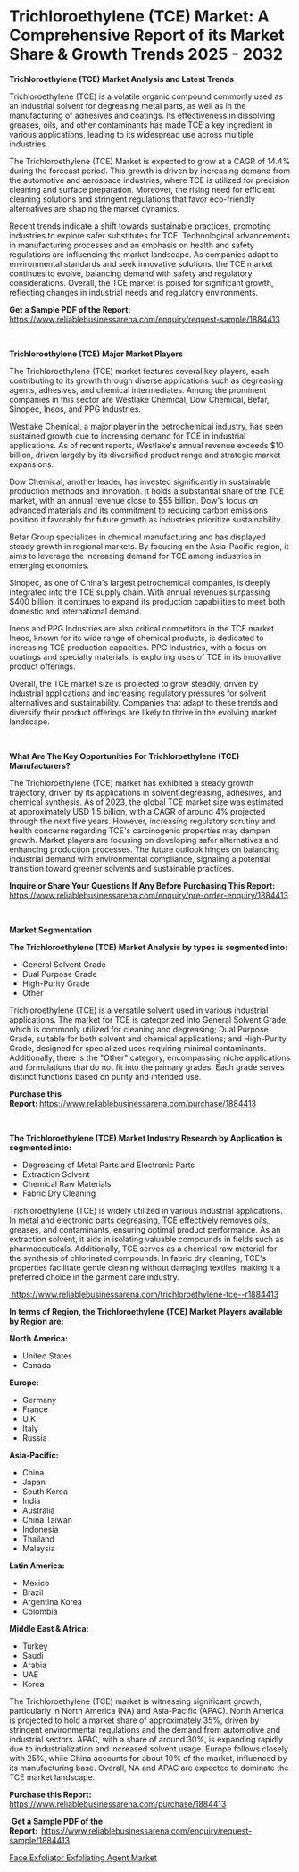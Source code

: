 <p><h1>Trichloroethylene (TCE) Market: A Comprehensive Report of its Market Share & Growth Trends 2025 - 2032</h1></p><p><strong>Trichloroethylene (TCE) Market Analysis and Latest Trends</strong></p>
<p><p>Trichloroethylene (TCE) is a volatile organic compound commonly used as an industrial solvent for degreasing metal parts, as well as in the manufacturing of adhesives and coatings. Its effectiveness in dissolving greases, oils, and other contaminants has made TCE a key ingredient in various applications, leading to its widespread use across multiple industries.</p><p>The Trichloroethylene (TCE) Market is expected to grow at a CAGR of 14.4% during the forecast period. This growth is driven by increasing demand from the automotive and aerospace industries, where TCE is utilized for precision cleaning and surface preparation. Moreover, the rising need for efficient cleaning solutions and stringent regulations that favor eco-friendly alternatives are shaping the market dynamics.</p><p>Recent trends indicate a shift towards sustainable practices, prompting industries to explore safer substitutes for TCE. Technological advancements in manufacturing processes and an emphasis on health and safety regulations are influencing the market landscape. As companies adapt to environmental standards and seek innovative solutions, the TCE market continues to evolve, balancing demand with safety and regulatory considerations. Overall, the TCE market is poised for significant growth, reflecting changes in industrial needs and regulatory environments.</p></p>
<p><strong>Get a Sample PDF of the Report:&nbsp;</strong> <a href="https://www.reliablebusinessarena.com/enquiry/request-sample/1884413?utm_campaign=3215&utm_medium=2&utm_source=Github&utm_content=ia&utm_term=03042025&utm_id=trichloroethylene-tce">https://www.reliablebusinessarena.com/enquiry/request-sample/1884413</a></p>
<p>&nbsp;</p>
<p><strong>Trichloroethylene (TCE) Major Market Players</strong></p>
<p><p>The Trichloroethylene (TCE) market features several key players, each contributing to its growth through diverse applications such as degreasing agents, adhesives, and chemical intermediates. Among the prominent companies in this sector are Westlake Chemical, Dow Chemical, Befar, Sinopec, Ineos, and PPG Industries.</p><p>Westlake Chemical, a major player in the petrochemical industry, has seen sustained growth due to increasing demand for TCE in industrial applications. As of recent reports, Westlake's annual revenue exceeds $10 billion, driven largely by its diversified product range and strategic market expansions.</p><p>Dow Chemical, another leader, has invested significantly in sustainable production methods and innovation. It holds a substantial share of the TCE market, with an annual revenue close to $55 billion. Dow's focus on advanced materials and its commitment to reducing carbon emissions position it favorably for future growth as industries prioritize sustainability.</p><p>Befar Group specializes in chemical manufacturing and has displayed steady growth in regional markets. By focusing on the Asia-Pacific region, it aims to leverage the increasing demand for TCE among industries in emerging economies.</p><p>Sinopec, as one of China's largest petrochemical companies, is deeply integrated into the TCE supply chain. With annual revenues surpassing $400 billion, it continues to expand its production capabilities to meet both domestic and international demand.</p><p>Ineos and PPG Industries are also critical competitors in the TCE market. Ineos, known for its wide range of chemical products, is dedicated to increasing TCE production capacities. PPG Industries, with a focus on coatings and specialty materials, is exploring uses of TCE in its innovative product offerings.</p><p>Overall, the TCE market size is projected to grow steadily, driven by industrial applications and increasing regulatory pressures for solvent alternatives and sustainability. Companies that adapt to these trends and diversify their product offerings are likely to thrive in the evolving market landscape.</p></p>
<p>&nbsp;</p>
<p><strong>What Are The Key Opportunities For Trichloroethylene (TCE) Manufacturers?</strong></p>
<p><p>The Trichloroethylene (TCE) market has exhibited a steady growth trajectory, driven by its applications in solvent degreasing, adhesives, and chemical synthesis. As of 2023, the global TCE market size was estimated at approximately USD 1.5 billion, with a CAGR of around 4% projected through the next five years. However, increasing regulatory scrutiny and health concerns regarding TCE's carcinogenic properties may dampen growth. Market players are focusing on developing safer alternatives and enhancing production processes. The future outlook hinges on balancing industrial demand with environmental compliance, signaling a potential transition toward greener solvents and sustainable practices.</p></p>
<p><strong>Inquire or Share Your Questions If Any Before Purchasing This Report:</strong> <a href="https://www.reliablebusinessarena.com/enquiry/pre-order-enquiry/1884413?utm_campaign=3215&utm_medium=2&utm_source=Github&utm_content=ia&utm_term=03042025&utm_id=trichloroethylene-tce">https://www.reliablebusinessarena.com/enquiry/pre-order-enquiry/1884413</a></p>
<p>&nbsp;</p>
<p><strong>Market Segmentation</strong></p>
<p><strong>The Trichloroethylene (TCE) Market Analysis by types is segmented into:</strong></p>
<p><ul><li>General Solvent Grade</li><li>Dual Purpose Grade</li><li>High-Purity Grade</li><li>Other</li></ul></p>
<p><p>Trichloroethylene (TCE) is a versatile solvent used in various industrial applications. The market for TCE is categorized into General Solvent Grade, which is commonly utilized for cleaning and degreasing; Dual Purpose Grade, suitable for both solvent and chemical applications; and High-Purity Grade, designed for specialized uses requiring minimal contaminants. Additionally, there is the "Other" category, encompassing niche applications and formulations that do not fit into the primary grades. Each grade serves distinct functions based on purity and intended use.</p></p>
<p><strong>Purchase this Report:&nbsp;</strong><a href="https://www.reliablebusinessarena.com/purchase/1884413?utm_campaign=3215&utm_medium=2&utm_source=Github&utm_content=ia&utm_term=03042025&utm_id=trichloroethylene-tce">https://www.reliablebusinessarena.com/purchase/1884413</a></p>
<p>&nbsp;</p>
<p><strong>The Trichloroethylene (TCE) Market Industry Research by Application is segmented into:</strong></p>
<p><ul><li>Degreasing of Metal Parts and Electronic Parts</li><li>Extraction Solvent</li><li>Chemical Raw Materials</li><li>Fabric Dry Cleaning</li></ul></p>
<p><p>Trichloroethylene (TCE) is widely utilized in various industrial applications. In metal and electronic parts degreasing, TCE effectively removes oils, greases, and contaminants, ensuring optimal product performance. As an extraction solvent, it aids in isolating valuable compounds in fields such as pharmaceuticals. Additionally, TCE serves as a chemical raw material for the synthesis of chlorinated compounds. In fabric dry cleaning, TCE's properties facilitate gentle cleaning without damaging textiles, making it a preferred choice in the garment care industry.</p></p>
<p><a href="https://www.reliablebusinessarena.com/trichloroethylene-tce--r1884413?utm_campaign=3215&utm_medium=2&utm_source=Github&utm_content=ia&utm_term=03042025&utm_id=trichloroethylene-tce">&nbsp;https://www.reliablebusinessarena.com/trichloroethylene-tce--r1884413</a></p>
<p><strong>In terms of Region, the Trichloroethylene (TCE) Market Players available by Region are:</strong></p>
<p>
    <p> <strong> North America: </strong>
        <ul>
            <li>United States</li>
            <li>Canada</li>
        </ul>
        </p> 
    <p> <strong> Europe: </strong>
        <ul>
            <li>Germany</li>
            <li>France</li>
            <li>U.K.</li>
            <li>Italy</li>
            <li>Russia</li>
        </ul>
        </p> 
    <p> <strong> Asia-Pacific: </strong>
        <ul>
            <li>China</li>
            <li>Japan</li>
            <li>South Korea</li>
            <li>India</li>
            <li>Australia</li>
            <li>China Taiwan</li>
            <li>Indonesia</li>
            <li>Thailand</li>
            <li>Malaysia</li>
        </ul>
        </p> 
    <p> <strong> Latin America: </strong>
        <ul>
            <li>Mexico</li>
            <li>Brazil</li>
            <li>Argentina Korea</li>
            <li>Colombia</li>
        </ul>
        </p> 
    <p> <strong> Middle East & Africa: </strong>
        <ul>
            <li>Turkey</li>
            <li>Saudi</li>
            <li>Arabia</li>
            <li>UAE</li>
            <li>Korea</li>
        </ul>
    </p>
    </p>
<p><p>The Trichloroethylene (TCE) market is witnessing significant growth, particularly in North America (NA) and Asia-Pacific (APAC). North America is projected to hold a market share of approximately 35%, driven by stringent environmental regulations and the demand from automotive and industrial sectors. APAC, with a share of around 30%, is expanding rapidly due to industrialization and increased solvent usage. Europe follows closely with 25%, while China accounts for about 10% of the market, influenced by its manufacturing base. Overall, NA and APAC are expected to dominate the TCE market landscape.</p></p>
<p><strong>Purchase this Report: </strong><a href="https://www.reliablebusinessarena.com/purchase/1884413?utm_campaign=3215&utm_medium=2&utm_source=Github&utm_content=ia&utm_term=03042025&utm_id=trichloroethylene-tce">https://www.reliablebusinessarena.com/purchase/1884413</a></p>
<p>&nbsp;<strong>Get a Sample PDF of the Report:&nbsp;&nbsp;</strong><a href="https://www.reliablebusinessarena.com/enquiry/request-sample/1884413?utm_campaign=3215&utm_medium=2&utm_source=Github&utm_content=ia&utm_term=03042025&utm_id=trichloroethylene-tce">https://www.reliablebusinessarena.com/enquiry/request-sample/1884413</a></p>
<p><strong></strong></p>
<p><p><a href="https://github.com/balapopepi/Market-Research-Report-List-1/blob/main/face-exfoliator-exfoliating-agent-market.md?utm_campaign=3215&utm_medium=2&utm_source=Github&utm_content=ia&utm_term=03042025&utm_id=trichloroethylene-tce">Face Exfoliator Exfoliating Agent Market</a></p></p>